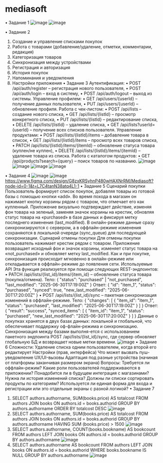 # mediasoft
•	Задание 1
 ![image](https://github.com/user-attachments/assets/f0dd8e83-8cd9-4220-aee7-36842d4b7856)
![image](https://github.com/user-attachments/assets/be6f63d2-ddf3-4020-af48-e27fdb057ca8)

•	Задание 2
1.	Создание и управление списками покупок
2.	Работа с товарами (добавление/удаление, отметки, комментарии, редакция)
3.	Категоризация товаров
4.	Синхронизация между устройствами
5.	Регистрация и авторизация
6.	История покупок
7.	Напоминания и уведомления
8.	Настройки приложения
•	Задание 3
Аутентификация:
•	POST /api/auth/register – регистрация нового пользователя,
•	POST /api/auth/login – вход в систему,
•	POST /api/auth/logout – выход из системы.
Управление профилем:
•	GET /api/users/{userId} – получение данных пользователя,
•	PUT /api/users/{userId} – обновление профиля.
Работа с чек-листом:
•	POST /api/lists – создание нового списка,
•	GET /api/lists/{listId} – просмотр конкретного списка,
•	PUT /api/lists/{listId} – редактирование списка,
•	DELETE /api/lists/{listId} – удаление списка,
•	GET /api/lists?userId={userId} – получение всех списков пользователя.
Управление продуктами:
•	POST /api/lists/{listId}/items – добавление товара в список,
•	GET /api/lists/{listId}/items – просмотр всех товаров списка,
•	PATCH /api/lists/{listId}/items/{itemId} – обновление статуса товара (куплен/не куплен),
•	DELETE /api/lists/{listId}/items/{itemId} – удаление товара из списка.
Работа с каталогом продуктов:
•	GET /api/products?search={query} – поиск товаров по названию.
 ![image](https://github.com/user-attachments/assets/efcea497-9847-4b5c-8d14-213fb547c870)
![image](https://github.com/user-attachments/assets/eb9d3c0d-04c1-4f84-8469-e9bc6a84f081)
![image](https://github.com/user-attachments/assets/48619dfc-f28e-4577-82f3-b3cc01b1049f)
![image](https://github.com/user-attachments/assets/cce81a08-302f-48e8-89ec-43f32dfd6a14)

•	Задание 4
  ![image](https://github.com/user-attachments/assets/ebdbeed9-f09e-4391-8f15-4f300e0bd9f8)
![image](https://github.com/user-attachments/assets/32112e3b-7e80-45a6-b4a4-042b4c26535b)
https://www.figma.com/design/G8zxKRSyhnP480wHAXNrRM/Mediasoft?node-id=0-1&t=L7C4tanN38atq4L1-1
•	Задание 5
Сценарий покупки
Пользователь формирует список покупок, добавляя товары из готовой базы с помощью кнопки «add». Во время похода в магазин он нажимает кнопку корзины рядом с товаром, что отмечает его как купленный. Приложение визуально подтверждает действие, изменяя фон товара на зеленый, заменяя значок корзины на крестик, обновляя статус товара на «purchased» в базе данных и фиксируя метку последнего изменения (last_modified). В онлайн-режиме данные сразу синхронизируются с сервером, а в оффлайн-режиме изменения сохраняются в локальной очереди (sync_queue) для последующей синхронизации.
Сценарий отмены покупки
Для отмены покупки пользователь нажимает крестик рядом с товаром. Приложение возвращает исходный фон и значок корзины, изменяет статус товара на «not_purchased» и обновляет метку last_modified. Как и при покупке, синхронизация происходит мгновенно в онлайн-режиме или откладывается в оффлайн-режиме до появления сети.
Используемые API
Эта функция реализуется при помощи следующих REST-эндпоинтов:
•	PATCH /api/lists/{list_id}/items/{item_id} – обновление статуса товара (покупка/отмена).
Тело:
{
  "status": "purchased" | "not_purchased",
  "last_modified": "2025-06-30T17:19:00Z"
}
Ответ:
{
  "id": "item_1",
  "status": "purchased",
  "synced": true,
  "new_last_modified": "2025-06-30T17:20:00Z"
}
•	POST /api/lists/{list_id}/sync – пакетная синхронизация изменений в оффлайн-режиме.
Тело:
{
  "changes": [
    {
      "item_id": "item_1",
      "status": "purchased",
      "last_modified": "2025-06-30T17:19:00Z"
    }
  ]
}
Ответ:
{
  "result": "success",
  "synced_items": [
    {
      "item_id": "item_1",
      "status": "purchased",
      "new_last_modified": "2025-06-30T17:20:00Z"
    }
  ]
}
Данные о покупках хранятся в двух базах данных: локальной и глобальной, что обеспечивает поддержку оф-флайн-режима и синхронизацию. Синхронизация между базами выполня-ется с использованием пакетного эндпоинта POST /api/lists/{list_id}/sync, где сервер обновляет глобальную БД и возвращает новые метки времени.
 ![image](https://github.com/user-attachments/assets/933ea7cd-6ac8-4557-9b1e-ba778dccea1b)
•	Задание 6
Сложности:
Удаление списка одним пользователем, когда второй его редактирует
Настройки (прав, интерфейса)
Что может вызвать пуш-уведомление
UX/UI-вызовы
Адаптация под разные устройства (начиная от платформы заканчивая размером экрана)
Вопросы:
Требуется ли оффлайн-режим?
Какие роли пользователей поддерживаются в приложении?
Понадобится ли в будущем интеграция с магазинами?
Нужна ли история изменений списка?
Должны ли списки сортировать продукты по категориям?
Используется ли единая форма для входа и регистрации или это отдельные экраны с разной логикой?
•	Задание 7
1.	SELECT authors.authorname, SUM(books.price) AS totalcost FROM authors JOIN books ON authors.id = books.authorid GROUP BY authors.authorname ORDER BY totalcost DESC
 ![image](https://github.com/user-attachments/assets/729247ba-10d1-4c20-9c38-b9b854fcdb25)
2.	SELECT authors.authorname, SUM(books.price) AS totalcost FROM authors JOIN books ON authors.id = books.authorid GROUP BY authors.authorname HAVING SUM (books.price) > 1500
 ![image](https://github.com/user-attachments/assets/600c9b86-5a35-494d-9caf-804bc9ac0688)
3.	SELECT authors.authorname, COUNT(books.bookname) AS bookcount FROM authors LEFT JOIN books ON authors.id = books.authorid GROUP BY authors.authorname
 ![image](https://github.com/user-attachments/assets/f31d0ae5-7cae-438d-9d11-13ddf4d9c3da)
4.	SELECT authors.authorname AS bookcount FROM authors LEFT JOIN books ON authors.id = books.authorid WHERE books.bookname IS NULL GROUP BY authors.authorname
 ![image](https://github.com/user-attachments/assets/43bc5d2c-2e18-44df-b5a7-99e2aa9afacc)
